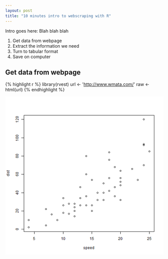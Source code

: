 ```yaml
---
layout: post
title: "10 minutes intro to webscraping with R"
---
```


Intro goes here:
Blah blah blah

1. Get data from webpage
2. Extract the information we need
2. Turn to tabular format
3. Save on computer

## Get data from webpage


{% highlight r %}
library(rvest)
url <- 'http://www.wmata.com/'
raw <- html(url)
{% endhighlight %}


![center](/figs/webscraping/unnamed-chunk-2-1.png) 


